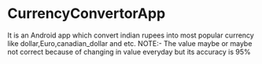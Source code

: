 # CurrencyConvertorApp

It is an Android app which convert indian rupees into most popular currency like dollar,Euro,canadian_dollar and etc.
NOTE:- The value maybe or maybe not correct because of changing in value everyday but its accuracy is 95%
